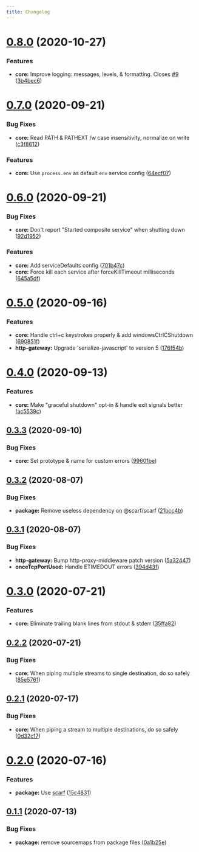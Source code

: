 ```yaml
---
title: Changelog
---
```


# [0.8.0](https://github.com/zenflow/composite-service/compare/v0.7.0...v0.8.0) (2020-10-27)


### Features

* **core:** Improve logging: messages, levels, & formatting. Closes [#9](https://github.com/zenflow/composite-service/issues/9) ([3b4bec6](https://github.com/zenflow/composite-service/commit/3b4bec66117b460b794bcc5bd920d4e2eabbc864))

# [0.7.0](https://github.com/zenflow/composite-service/compare/v0.6.0...v0.7.0) (2020-09-21)


### Bug Fixes

* **core:** Read PATH & PATHEXT /w case insensitivity, normalize on write ([c3f8612](https://github.com/zenflow/composite-service/commit/c3f86125b73eb3a6c2d52e9ee4b5773ada4e1287))


### Features

* **core:** Use `process.env` as default `env` service config ([64ecf07](https://github.com/zenflow/composite-service/commit/64ecf07fc5e46b8555b4401c996015a548f01f99))

# [0.6.0](https://github.com/zenflow/composite-service/compare/v0.5.0...v0.6.0) (2020-09-21)


### Bug Fixes

* **core:** Don't report "Started composite service" when shutting down ([92d1952](https://github.com/zenflow/composite-service/commit/92d195226db08fbeaed5c9664a02732ab0f0f42b))


### Features

* **core:** Add serviceDefaults config ([701b47c](https://github.com/zenflow/composite-service/commit/701b47cf51446df00260bf50562fac0b06981449))
* **core:** Force kill each service after forceKillTimeout milliseconds ([645a5df](https://github.com/zenflow/composite-service/commit/645a5dfeb2fdd80ff0746a92b05b372528d55ce7))

# [0.5.0](https://github.com/zenflow/composite-service/compare/v0.4.0...v0.5.0) (2020-09-16)


### Features

* **core:** Handle ctrl+c keystrokes properly & add windowsCtrlCShutdown ([690851f](https://github.com/zenflow/composite-service/commit/690851fb89b37f40309dae0afc6b98d63ef33b09))
* **http-gateway:** Upgrade 'serialize-javascript' to version 5 ([176f54b](https://github.com/zenflow/composite-service/commit/176f54b4800c497d212c2ba2ebf53b1a56dcdf6d))

# [0.4.0](https://github.com/zenflow/composite-service/compare/v0.3.3...v0.4.0) (2020-09-13)


### Features

* **core:** Make "graceful shutdown" opt-in & handle exit signals better ([ac5539c](https://github.com/zenflow/composite-service/commit/ac5539ce2daa344b6be247361296346027326ec2))

## [0.3.3](https://github.com/zenflow/composite-service/compare/v0.3.2...v0.3.3) (2020-09-10)


### Bug Fixes

* **core:** Set prototype & name for custom errors ([99601be](https://github.com/zenflow/composite-service/commit/99601be4308ff6d9d31bcf6a3e72f4dd35232b45))

## [0.3.2](https://github.com/zenflow/composite-service/compare/v0.3.1...v0.3.2) (2020-08-07)


### Bug Fixes

* **package:** Remove useless dependency on @scarf/scarf ([21bcc4b](https://github.com/zenflow/composite-service/commit/21bcc4be2a08ef8711aac11dead39443d01634cc))

## [0.3.1](https://github.com/zenflow/composite-service/compare/v0.3.0...v0.3.1) (2020-08-07)


### Bug Fixes

* **http-gateway:** Bump http-proxy-middleware patch version ([5a32447](https://github.com/zenflow/composite-service/commit/5a3244787e2b263b94fda976d571894949cab86b))
* **onceTcpPortUsed:** Handle ETIMEDOUT errors ([394d43f](https://github.com/zenflow/composite-service/commit/394d43f58d3d43d82dbf647ecb3b86f7d2f65d60))

# [0.3.0](https://github.com/zenflow/composite-service/compare/v0.2.2...v0.3.0) (2020-07-21)


### Features

* **core:** Eliminate trailing blank lines from stdout & stderr ([35ffa82](https://github.com/zenflow/composite-service/commit/35ffa82f5b3860227fbf3fc43c4bc79e0f785c92))

## [0.2.2](https://github.com/zenflow/composite-service/compare/v0.2.1...v0.2.2) (2020-07-21)


### Bug Fixes

* **core:** When piping multiple streams to single destination, do so safely ([85e5761](https://github.com/zenflow/composite-service/commit/85e5761687f1e7a21f0abe957780069446c58822))

## [0.2.1](https://github.com/zenflow/composite-service/compare/v0.2.0...v0.2.1) (2020-07-17)


### Bug Fixes

* **core:** When piping a stream to multiple destinations, do so safely ([0d32c17](https://github.com/zenflow/composite-service/commit/0d32c17871c52aebdd8823731561594f051b19cd))

# [0.2.0](https://github.com/zenflow/composite-service/compare/v0.1.1...v0.2.0) (2020-07-16)


### Features

* **package:** Use [scarf](https://docs.scarf.sh/) ([15c4831](https://github.com/zenflow/composite-service/commit/15c48317129dbe3ad829173e4e03bf3cc6dfee0c))

## [0.1.1](https://github.com/zenflow/composite-service/compare/v0.1.0...v0.1.1) (2020-07-13)


### Bug Fixes

* **package:** remove sourcemaps from package files ([0a1b25e](https://github.com/zenflow/composite-service/commit/0a1b25e80e712fd9b8f1ef78554a655ca2349384))
